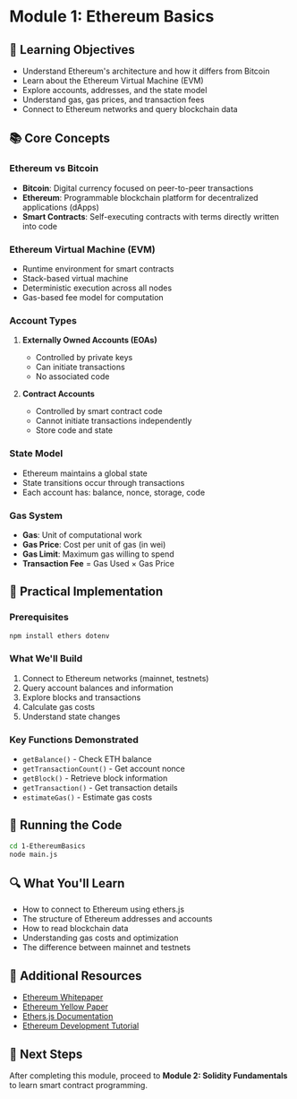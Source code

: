 # Module 1: Ethereum Basics

## 🎯 Learning Objectives
- Understand Ethereum's architecture and how it differs from Bitcoin
- Learn about the Ethereum Virtual Machine (EVM)
- Explore accounts, addresses, and the state model
- Understand gas, gas prices, and transaction fees
- Connect to Ethereum networks and query blockchain data

## 📚 Core Concepts

### Ethereum vs Bitcoin
- **Bitcoin**: Digital currency focused on peer-to-peer transactions
- **Ethereum**: Programmable blockchain platform for decentralized applications (dApps)
- **Smart Contracts**: Self-executing contracts with terms directly written into code

### Ethereum Virtual Machine (EVM)
- Runtime environment for smart contracts
- Stack-based virtual machine
- Deterministic execution across all nodes
- Gas-based fee model for computation

### Account Types
1. **Externally Owned Accounts (EOAs)**
   - Controlled by private keys
   - Can initiate transactions
   - No associated code

2. **Contract Accounts**
   - Controlled by smart contract code
   - Cannot initiate transactions independently
   - Store code and state

### State Model
- Ethereum maintains a global state
- State transitions occur through transactions
- Each account has: balance, nonce, storage, code

### Gas System
- **Gas**: Unit of computational work
- **Gas Price**: Cost per unit of gas (in wei)
- **Gas Limit**: Maximum gas willing to spend
- **Transaction Fee** = Gas Used × Gas Price

## 🔧 Practical Implementation

### Prerequisites
```bash
npm install ethers dotenv
```

### What We'll Build
1. Connect to Ethereum networks (mainnet, testnets)
2. Query account balances and information
3. Explore blocks and transactions
4. Calculate gas costs
5. Understand state changes

### Key Functions Demonstrated
- `getBalance()` - Check ETH balance
- `getTransactionCount()` - Get account nonce
- `getBlock()` - Retrieve block information
- `getTransaction()` - Get transaction details
- `estimateGas()` - Estimate gas costs

## 🚀 Running the Code

```bash
cd 1-EthereumBasics
node main.js
```

## 🔍 What You'll Learn
- How to connect to Ethereum using ethers.js
- The structure of Ethereum addresses and accounts
- How to read blockchain data
- Understanding gas costs and optimization
- The difference between mainnet and testnets

## 📖 Additional Resources
- [Ethereum Whitepaper](https://ethereum.org/en/whitepaper/)
- [Ethereum Yellow Paper](https://ethereum.github.io/yellowpaper/paper.pdf)
- [Ethers.js Documentation](https://docs.ethers.org/)
- [Ethereum Development Tutorial](https://ethereum.org/en/developers/tutorials/)

## 🔗 Next Steps
After completing this module, proceed to **Module 2: Solidity Fundamentals** to learn smart contract programming.
